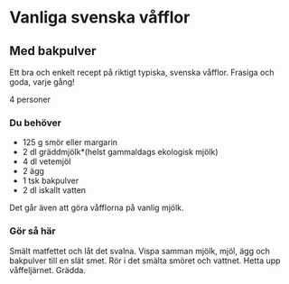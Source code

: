 # Vanliga svenska våfflor

## Med bakpulver
Ett bra och enkelt recept på riktigt typiska, svenska våfflor. Frasiga och goda, varje gång!

4 personer

### Du behöver

* 125 g smör eller margarin
* 2 dl gräddmjölk*(helst gammaldags ekologisk mjölk)
* 4 dl vetemjöl
* 2 ägg
* 1 tsk bakpulver
* 2 dl iskallt vatten

Det går även att göra våfflorna på vanlig mjölk.

### Gör så här

Smält matfettet och låt det svalna. Vispa samman mjölk, mjöl, ägg och bakpulver till en slät smet. Rör i det smälta smöret och vattnet. Hetta upp våffeljärnet. Grädda.
